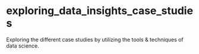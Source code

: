 # exploring_data_insights_case_studies
Exploring the different case studies by utilizing the tools &amp; techniques of data science.

